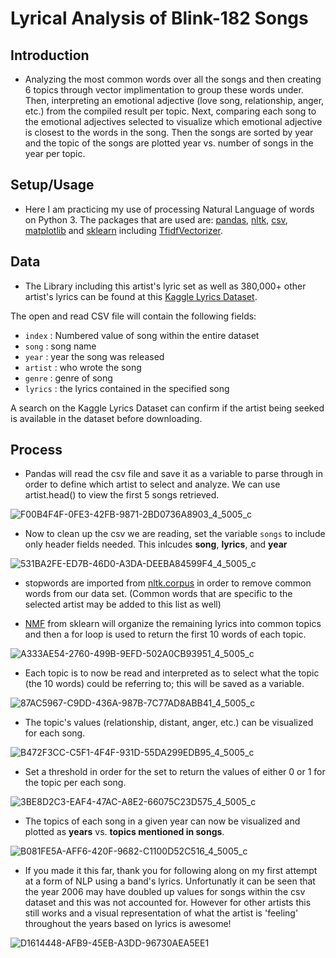 # Lyrical Analysis of Blink-182 Songs

## Introduction 
* Analyzing the most common words over all the songs and then creating 6 topics through vector implimentation to group these words under. Then, interpreting an emotional adjective (love song, relationship, anger, etc.) from the compiled result per topic. Next, comparing each song to the emotional adjectives selected to visualize which emotional adjective is closest to the words in the song. Then the songs are sorted by year and the topic of the songs are plotted year vs. number of songs in the year per topic. 

## Setup/Usage
* Here I am practicing my use of processing Natural Language of words on Python 3. 
The packages that are used are: [pandas](https://pandas.pydata.org/pandas-docs/stable/install.html), [nltk](https://www.nltk.org/install.html), [csv](https://docs.python.org/3/library/csv.html), [matplotlib](https://matplotlib.org/3.1.1/users/installing.html) and [sklearn](https://scikit-learn.org/stable/install.html) including [TfidfVectorizer](https://scikit-learn.org/stable/modules/generated/sklearn.feature_extraction.text.TfidfVectorizer.html).

## Data
* The Library including this artist's lyric set as well as 380,000+ other artist's lyrics can be found at this [Kaggle Lyrics Dataset](https://www.kaggle.com/gyani95/380000-lyrics-from-metrolyrics).

The open and read CSV file will contain the following fields:

* `index` : Numbered value of song within the entire dataset 
* `song` : song name
* `year` : year the song was released
* `artist` : who wrote the song
* `genre` : genre of song
* `lyrics` : the lyrics contained in the specified song

A search on the Kaggle Lyrics Dataset can confirm if the artist being seeked is available in the dataset before downloading. 

## Process 

* Pandas will read the csv file and save it as a variable to parse through in order to define which artist to select and analyze. We can use artist.head() to view the first 5 songs retrieved. 

![F00B4F4F-0FE3-42FB-9871-2BD0736A8903_4_5005_c](https://user-images.githubusercontent.com/55423732/71784743-d3b26200-2fc4-11ea-9690-eb60343b53e9.jpeg)

* Now to clean up the csv we are reading, set the variable `songs` to include only header fields needed. This inlcudes **song**, **lyrics**, and **year**

![531BA2FE-ED7B-46D0-A3DA-DEEBA84599F4_4_5005_c](https://user-images.githubusercontent.com/55423732/71784892-dca43300-2fc6-11ea-92dc-702322f26e1d.jpeg)

* stopwords are imported from [nltk.corpus](https://www.nltk.org/api/nltk.corpus.html) in order to remove common words from our data set. (Common words that are specific to the selected artist may be added to this list as well)

* [NMF](https://scikit-learn.org/stable/modules/generated/sklearn.decomposition.NMF.html) from sklearn will organize the remaining lyrics into common topics and then a for loop is used to return the first 10 words of each topic. 

![A333AE54-2760-499B-9EFD-502A0CB93951_4_5005_c](https://user-images.githubusercontent.com/55423732/71784995-5e489080-2fc8-11ea-9e6d-955ecfa77bcb.jpeg)

* Each topic is to now be read and interpreted as to select what the topic (the 10 words) could be referring to; this will be saved as a variable. 

![87AC5967-C9DD-436A-987B-7C77AD8ABB41_4_5005_c](https://user-images.githubusercontent.com/55423732/71785031-eb8be500-2fc8-11ea-9ce9-0c2eb4b99677.jpeg)

* The topic's values (relationship, distant, anger, etc.) can be visualized for each song. 

![B472F3CC-C5F1-4F4F-931D-55DA299EDB95_4_5005_c](https://user-images.githubusercontent.com/55423732/71785119-e0858480-2fc9-11ea-9d07-f550d61cc015.jpeg)

* Set a threshold in order for the set to return the values of either 0 or 1 for the topic per each song. 

![3BE8D2C3-EAF4-47AC-A8E2-66075C23D575_4_5005_c](https://user-images.githubusercontent.com/55423732/71785104-addb8c00-2fc9-11ea-807a-db3a6152b8e1.jpeg)

* The topics of each song in a given year can now be visualized and plotted as **years** vs. **topics mentioned in songs**.

![B081FE5A-AFF6-420F-9682-C1100D52C516_4_5005_c](https://user-images.githubusercontent.com/55423732/71785167-7b7e5e80-2fca-11ea-89dd-da5702fd7ccc.jpeg)


* If you made it this far, thank you for following along on my first attempt at a form of NLP using a band's lyrics. Unfortunatly it can be seen that the year 2006 may have doubled up values for songs within the csv dataset and this was not accounted for. However for other artists this still works and a visual representation of what the artist is 'feeling' throughout the years based on lyrics is awesome!

![D1614448-AFB9-45EB-A3DD-96730AEA5EE1](https://user-images.githubusercontent.com/55423732/71785168-820cd600-2fca-11ea-86b7-6465410463e7.jpeg)




